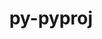 ---
title: "py-pyproj"
layout: cache
categories: [package, develop]
meta: {"versions": ["3.6.1"], "compilers": ["apple-clang@=15.0.0", "gcc@=11.3.0"], "oss": ["ubuntu22.04", "ventura"], "platforms": ["darwin", "linux"], "targets": ["aarch64", "x86_64_v3"], "stacks": ["ml-darwin-aarch64-mps", "ml-linux-x86_64-cpu", "ml-linux-x86_64-cuda", "root"], "num_specs": 8, "num_specs_by_stack": {"ml-darwin-aarch64-mps": 3, "root": 8, "ml-linux-x86_64-cuda": 5, "ml-linux-x86_64-cpu": 5}}
spec_details: [{"hash": "z2dvbsxccf2xrs4fbmbnw3qnv34g3idg", "compiler": "apple-clang@=15.0.0", "versions": ["3.6.1"], "os": "ventura", "platform": "darwin", "target": "aarch64", "variants": ["build_system=python_pip"], "stacks": ["ml-darwin-aarch64-mps", "root"], "size": "-", "tarball": "https://binaries.spack.io/develop/build_cache/darwin-ventura-aarch64/apple-clang-15.0.0/py-pyproj-3.6.1/darwin-ventura-aarch64-apple-clang-15.0.0-py-pyproj-3.6.1-z2dvbsxccf2xrs4fbmbnw3qnv34g3idg.spack"}, {"hash": "bkgmcd37i7ohvfxrx6qslnz4y4e34lx7", "compiler": "apple-clang@=15.0.0", "versions": ["3.6.1"], "os": "ventura", "platform": "darwin", "target": "aarch64", "variants": ["build_system=python_pip"], "stacks": ["ml-darwin-aarch64-mps", "root"], "size": "-", "tarball": "https://binaries.spack.io/develop/build_cache/darwin-ventura-aarch64/apple-clang-15.0.0/py-pyproj-3.6.1/darwin-ventura-aarch64-apple-clang-15.0.0-py-pyproj-3.6.1-bkgmcd37i7ohvfxrx6qslnz4y4e34lx7.spack"}, {"hash": "k2fkmbevvbiu36irj6httezyxobxfgm7", "compiler": "apple-clang@=15.0.0", "versions": ["3.6.1"], "os": "ventura", "platform": "darwin", "target": "aarch64", "variants": ["build_system=python_pip"], "stacks": ["ml-darwin-aarch64-mps", "root"], "size": "-", "tarball": "https://binaries.spack.io/develop/build_cache/darwin-ventura-aarch64/apple-clang-15.0.0/py-pyproj-3.6.1/darwin-ventura-aarch64-apple-clang-15.0.0-py-pyproj-3.6.1-k2fkmbevvbiu36irj6httezyxobxfgm7.spack"}, {"hash": "b6tj4jvhagppcu5nwv3geyasbl6syer3", "compiler": "gcc@=11.3.0", "versions": ["3.6.1"], "os": "ubuntu22.04", "platform": "linux", "target": "x86_64_v3", "variants": ["build_system=python_pip"], "stacks": ["ml-linux-x86_64-cuda", "ml-linux-x86_64-cpu", "root"], "size": "-", "tarball": "https://binaries.spack.io/develop/build_cache/linux-ubuntu22.04-x86_64_v3/gcc-11.3.0/py-pyproj-3.6.1/linux-ubuntu22.04-x86_64_v3-gcc-11.3.0-py-pyproj-3.6.1-b6tj4jvhagppcu5nwv3geyasbl6syer3.spack"}, {"hash": "k6hsl6o65t6guw53gxzvqncmztt7cocm", "compiler": "gcc@=11.3.0", "versions": ["3.6.1"], "os": "ubuntu22.04", "platform": "linux", "target": "x86_64_v3", "variants": ["build_system=python_pip"], "stacks": ["ml-linux-x86_64-cuda", "ml-linux-x86_64-cpu", "root"], "size": "-", "tarball": "https://binaries.spack.io/develop/build_cache/linux-ubuntu22.04-x86_64_v3/gcc-11.3.0/py-pyproj-3.6.1/linux-ubuntu22.04-x86_64_v3-gcc-11.3.0-py-pyproj-3.6.1-k6hsl6o65t6guw53gxzvqncmztt7cocm.spack"}, {"hash": "cfgwdk3snvrm54j5zqyfvoe6epxbfymo", "compiler": "gcc@=11.3.0", "versions": ["3.6.1"], "os": "ubuntu22.04", "platform": "linux", "target": "x86_64_v3", "variants": ["build_system=python_pip"], "stacks": ["ml-linux-x86_64-cuda", "ml-linux-x86_64-cpu", "root"], "size": "-", "tarball": "https://binaries.spack.io/develop/build_cache/linux-ubuntu22.04-x86_64_v3/gcc-11.3.0/py-pyproj-3.6.1/linux-ubuntu22.04-x86_64_v3-gcc-11.3.0-py-pyproj-3.6.1-cfgwdk3snvrm54j5zqyfvoe6epxbfymo.spack"}, {"hash": "nlgq3weubn7bma7rvgkl3ohef6c4kyqq", "compiler": "gcc@=11.3.0", "versions": ["3.6.1"], "os": "ubuntu22.04", "platform": "linux", "target": "x86_64_v3", "variants": ["build_system=python_pip"], "stacks": ["ml-linux-x86_64-cuda", "ml-linux-x86_64-cpu", "root"], "size": "-", "tarball": "https://binaries.spack.io/develop/build_cache/linux-ubuntu22.04-x86_64_v3/gcc-11.3.0/py-pyproj-3.6.1/linux-ubuntu22.04-x86_64_v3-gcc-11.3.0-py-pyproj-3.6.1-nlgq3weubn7bma7rvgkl3ohef6c4kyqq.spack"}, {"hash": "kknjlce342emp2rh4fu4kac7rltnpohk", "compiler": "gcc@=11.3.0", "versions": ["3.6.1"], "os": "ubuntu22.04", "platform": "linux", "target": "x86_64_v3", "variants": ["build_system=python_pip"], "stacks": ["ml-linux-x86_64-cuda", "ml-linux-x86_64-cpu", "root"], "size": "-", "tarball": "https://binaries.spack.io/develop/build_cache/linux-ubuntu22.04-x86_64_v3/gcc-11.3.0/py-pyproj-3.6.1/linux-ubuntu22.04-x86_64_v3-gcc-11.3.0-py-pyproj-3.6.1-kknjlce342emp2rh4fu4kac7rltnpohk.spack"}]
---